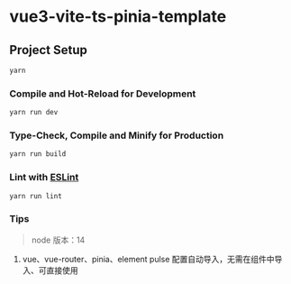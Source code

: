 <!--
 * @Author: LYM
 * @Date: 2022-05-20 10:13:07
 * @LastEditors: LYM
 * @LastEditTime: 2022-11-16 13:51:09
 * @Description: Please set Description
-->

# vue3-vite-ts-pinia-template

## Project Setup

```sh
yarn
```

### Compile and Hot-Reload for Development

```sh
yarn run dev
```

### Type-Check, Compile and Minify for Production

```sh
yarn run build
```

### Lint with [ESLint](https://eslint.org/)

```sh
yarn run lint
```

### Tips

> node 版本：14

1. vue、vue-router、pinia、element pulse 配置自动导入，无需在组件中导入、可直接使用

